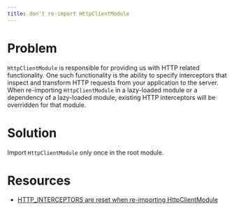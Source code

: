 ```yaml
---
title: don't re-import HttpClientModule
---
```


# Problem

`HttpClientModule` is responsible for providing us with HTTP related functionality. One such functionality is the ability to specify interceptors that inspect and transform HTTP requests from your application to the server.
When re-importing `HttpClientModule` in a lazy-loaded module or a dependency of a lazy-loaded module, existing HTTP interceptors will be overridden for that module.

# Solution

Import `HttpClientModule` only once in the root module.

# Resources

- [HTTP_INTERCEPTORS are reset when re-importing HttpClientModule](https://github.com/angular/angular/issues/20575)